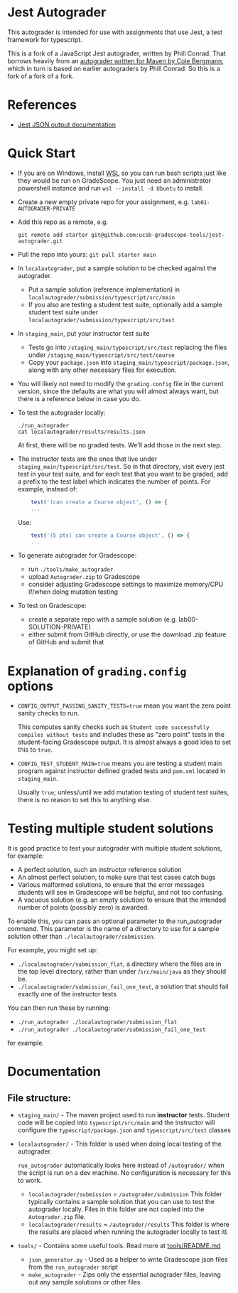 # Jest Autograder

This autograder is intended for use with assignments that use Jest,
a test framework for typescript.

This is a fork of a JavaScript Jest autograder, written by Phill Conrad.
That borrows heavily from an [autograder written for Maven
by Cole Bergmann](https://github.com/ucsb-gradescope-tools/maven-autograder), which in turn is based on earlier autograders by Phill Conrad.
So this is a fork of a fork of a fork.

# References

* [Jest JSON output documentation](https://jestjs.io/docs/en/configuration#testresultsprocessor-string)

# Quick Start

* If you are on Windows, install [WSL]() so you can run bash scripts just like they would be run on GradeScope. You just need an administrator powershell instance and run `wsl --install -d Ubuntu` to install.
* Create a new empty private repo for your assignment, e.g. `lab01-AUTOGRADER-PRIVATE`
* Add this repo as a remote, e.g.
  ```
  git remote add starter git@github.com:ucsb-gradescope-tools/jest-autograder.git
  ```
* Pull the  repo into yours: `git pull starter main`
* In `localautograder`, put a sample solution to be checked against the autograder.
  * Put a sample solution (reference implementation) in `localautograder/submission/typescript/src/main`
  * If you also are testing a student test suite, optionally add a sample student test suite under
    `localautograder/submission/typescript/src/test`
* In `staging_main`, put your instructor test suite
  * Tests go into `/staging_main/typescript/src/test` replacing
    the files under `/staging_main/typescript/src/test/course`
  * Copy your `package.json` into `staging_main/typescript/package.json`, along with any other necessary files for execution.
* You will likely not need to modify the `grading.config` file in the current
  version, since the defaults are what you will almost always want, but
  there is a reference below in case you do.
* To test the autograder locally:
  ```
  ./run_autograder
  cat localautograder/results/results.json
  ```
  
  At first, there will be no graded tests.  We'll add those in the next step.
* The instructor tests are the ones that live under `staging_main/typescript/src/test`.  So in that directory, visit every jest test in your test suite, and for each test that you want to be graded, add a prefix to the test label which indicates the number of points.
  For example, instead of:
  
  ```typescript
      test('(can create a Course object', () => {
      ...
  ```

  Use:
  ```typescript
      test('(5 pts) can create a Course object', () => {
      ...
  ```
* To generate autograder for Gradescope:
  - run `./tools/make_autograder`
  - upload `Autograder.zip` to Gradescope
  - consider adjusting Gradescope settings to maximize memory/CPU if/when doing mutation testing
* To test on Gradescope:
  - create a separate repo with a sample solution (e.g. lab00-SOLUTION-PRIVATE)
  - either submit from GitHub directly, or use the download .zip feature of GitHub and submit that

# Explanation of `grading.config` options
  
* `CONFIG_OUTPUT_PASSING_SANITY_TESTS=true` mean you want the zero point sanity checks to run.

  This computes sanity checks such as `Student code successfully compiles without tests` and includes
  these as "zero point" tests in the student-facing Gradescope output.
  It is almost always a good idea to set this to `true`.

* `CONFIG_TEST_STUDENT_MAIN=true` means you are testing a student main program against instructor defined
  graded tests and `pom.xml` located in `staging_main`.
  
  Usually `true`; unless/until we add mutation testing of student
  test suites, there is no reason to set this to anything else.

# Testing multiple student solutions

It is good practice to test your autograder with multiple student solutions, for example:

* A perfect solution, such an instructor reference solution
* An almost perfect solution, to make sure that test cases catch bugs
* Various malformed solutions, to ensure that the error messages students will see in Gradescope
  will be helpful, and not too confusing.
* A vacuous solution (e.g. an empty solution) to ensure that the intended number of points
  (possibly zero) is awarded.

To enable this, you can pass an optional parameter to the run_autograder command.  This parameter
is the name of a directory to use for a sample solution other than `./localautograder/submission`.

For example, you might set up:

* `./localautograder/submission_flat`, a directory where the files are in the top level directory, rather
  than under /`src/main/java` as they should be.
* `./localautograder/submission_fail_one_test`, a solution that should fail exactly one of the instructor tests

You can then run these by running:
* `./run_autograder ./localautograder/submission_flat`
* `./run_autograder ./localautograder/submission_fail_one_test`

for example.

# Documentation

## File structure:

- `staging_main/` - The maven project used to run **instructor** tests. 
  Student code will be copied into `typescript/src/main` and the instructor will configure the `typescript/package.json` and `typescript/src/test` classes

- `localautograder/` - This folder is used when doing local testing
  of the autograder.

  `run_autograder` automatically looks here instead of `/autograder/` when the script is run on a dev machine. No configuration is necessary for this to work.
    - `localautograder/submission` = `/autograder/submission`
      This folder typically contains a sample solution that you can
      use to test the autograder locally.   Files in this folder are
      not copied into the `Autograder.zip` file.
    - `localautograder/results` = `/autograder/results`
      This folder is where the results are placed when running the 
      autograder locally to test itl.
- `tools/` - Contains some useful tools. Read more at [tools/README.md](tools/README.md)
    - `json_generator.py` - Used as a helper to write Gradescope json files from the `run_autograder` script
    - `make_autograder` - Zips only the essential autograder files, leaving out any sample solutions or other files

